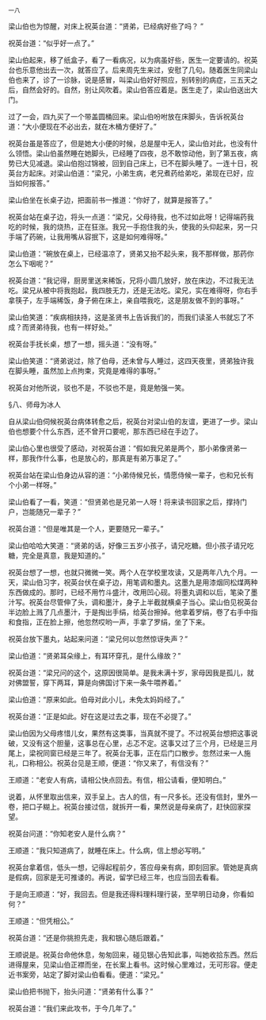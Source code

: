     一八 

   梁山伯也为惊醒，对床上祝英台道：“贤弟，已经病好些了吗？ ”

   祝英台道：“似乎好一点了。”

   梁山伯起来，移了纸盒子，看了一看病况，以为病虽好些，医生一定要请的。祝英台也乐意他出去一次，就答应了。后来周先生来过，安慰了几句。随着医生同梁山伯也来了，诊了一诊脉，说是感冒，叫梁山伯好好照应，别转别的病症，三五天之后，自然会好的。自然，别让风吹着。梁山伯答应着是。医生走了，梁山伯送出大门。

   过了一会，四九买了一个带盖圆桶回来。梁山伯吩咐放在床脚头，告诉祝英台道：“大小便现在不必出去，就在木桶方便好了。”

   祝英台虽是答应了，但是她大小便的时候，总是屋中无人，梁山伯对此，也没有什么领悟。梁山伯虽然睡在她脚头，已经睡了四夜，总不敢惊动他，到了第五夜，病势已大见减退。梁山伯抱过锦被，回到自己床上，已不在脚头睡了。一连十日，祝英台方起床。对梁山伯道：“梁兄，小弟生病，老兄煮药给弟吃，弟现在已好，应当如何报答。”

   梁山伯坐在长桌子边，把面前书一推道：“你好了，就算是报答了。”

   祝英台站在桌子边，将头一点道：“梁兄，父母待我，也不过如此呀！记得端药我吃的时候，我的烧热，正在狂涨。我兄一手抱住我的头，使我的头仰起来，另一只手端了药碗，让我用嘴从容抿下，这是如何难得呀。”

   梁山伯道：“碗放在桌上，已经温凉了，贤弟又抬不起头来，我不那样做，那药你怎么下咽呢？”

   祝英台道：“我记得，厨房里送来稀饭，兄将小圆几放好，放在床边，不过我无法吃。梁兄从被中将我抱起，我四肢无力，还是无法吃。梁兄，实在难得呀，你右手拿筷子，左手端稀饭，身子俯在床上，亲自喂我吃，这是朋友做不到的事呀。”

   梁山伯笑道：“疾病相扶持，这是圣贤书上告诉我们的，而我们读圣人书就忘了不成？而贤弟待我，也有一样好处。”

   祝英台手抚长桌，想了一想，摇头道：“没有呀。”

   梁山伯笑道：“贤弟说过，除了伯母，还未曾与人睡过，这四天夜里，贤弟独许我在脚头睡，虽然加上点拘束，究竟是难得的事呀。”

   祝英台对他所说，驳也不是，不驳也不是，竟是勉强一笑。

   §八、师母为冰人

   自从梁山伯伺候祝英台病体转愈之后，祝英台对梁山伯的友谊，更进了一步。梁山伯也想要个什么东西，还不曾开口要呢，那东西已经在手边了。

   梁山伯心里也很受了感动，对祝英台道：“假如我兄弟是两个，那小弟像贤弟一样，那我作什么事，也是放心的，那真是有弟万事足了。”

   祝英台站在梁山伯身边从容的道：“小弟侍候兄长，情愿侍候一辈子，也和兄长有个小弟一样呀。”

   梁山伯看了一看，笑道：“但贤弟也是兄弟一人呀！将来读书回家之后，撑持门户，岂能随兄一辈子？”

   祝英台道：“但是唯其是一个人，更要随兄一辈子。”

   梁山伯哈哈大笑道：“贤弟的话，好像三五岁小孩子，请兄吃糖。但小孩子请兄吃糖，完全是真意，我是知道的。”

   祝英台想了一想，也就只微微一笑。两个人在学校里攻读，又是两年八九个月。一天，梁山伯习字，祝英台伏在桌子边，用笔调和墨丸。这墨九是用漆烟同松煤两种东西做成的。那时，已经不用竹斗盛汁，改用凹心砚。将墨丸调和以后，笔染了墨汁写。祝英台尽管伸了头，调和墨汁，身子上半截就横桌子当心。梁山伯见祝英台半边脸上溅了几点墨汁，于是掏出手绢，给英台擦掉。他拿着罗绢，卷了右手中指和食指，正在脸上擦，他忽然哎哟一声，手拿了罗绢，坐了下来。

   祝英台放下墨丸，站起来问道：“梁兄何以忽然惊讶失声？”

   梁山伯道：“贤弟耳朵缘上，有耳环穿孔，是什么缘故？”

   祝英台道：“梁兄问的这个，这原因很简单。是我未满十岁，家母因我是孤儿，就对佛盟誓，穿下两耳，算是向佛国讨下来一条牛喂养着。”

   梁山伯道：“原来如此。伯母对此小儿，未免太妈妈经了。”

   祝英台道：“正是如此。好在这是过去之事，现在不必提了。”

   梁山伯因为父母疼惜儿女，果然有这类事，当真就不提了。不过祝英台想把这事说破，又没有这个胆量，这事总在心里，忐忑不定。这事又过了三个月，已经是三月尾上，梁祝同窗已经是三年了。祝英台无事，正在后门口散步。忽然过来一人施礼，口称相公。祝英台见是王顺，便道：“你又来了，有信没有？”

   王顺道：“老安人有病，请相公快点回去。有信，相公请看，便知明白。”

   说着，从怀里取出信来，双手呈上。古人的信，有一尺多长。还没有信封，里外一卷，把口子糊上。祝英台接过信，就拆开一看，果然说是母亲病了，赶快回家探望。

   祝英台问道：“你知老安人是什么病？”

   王顺道：“我只知道病了，就睡在床上。什么病，信上想必写明。”

   祝英台拿着信，低头一想，记得起程前夕，答应母亲有病，即刻回家。管她是真病是假病，回家是无可推诿的。再说，留学已经三年，也应当回去看看。

   于是向王顺道：“好，我回去。但是我还得料理料理行装，至早明日动身，你看如何？”

   王顺道：“但凭相公。”

   祝英台道：“还是你挑担先走，我和银心随后跟着。”

   王顺说是。祝英台命他休息，匆匆回来，碰见银心告知此事，叫她收拾东西。然后进得屋来，见梁山伯正襟而坐，在长案上看书。这时候心里难过，无可形容。便走近书案旁，站定了脚对梁山伯看看。便道：“梁兄。”

   梁山伯把书抛下，抬头问道：“贤弟有什么事？”

   祝英台道：“我们来此攻书，于今几年了。”

